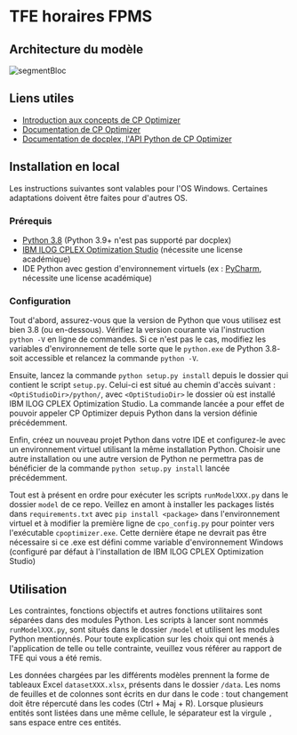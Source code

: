  # TFE horaires FPMS
## Architecture du modèle
![segmentBloc](https://user-images.githubusercontent.com/44674472/124121968-cf5dec80-da75-11eb-9d35-8828015290c2.png)
## Liens utiles
<ul>
  <li><a href="https://fr.slideshare.net/PhilippeLaborie/introduction-to-cp-optimizer-for-scheduling">Introduction aux concepts de CP Optimizer</a></li>
  <li><a href="https://www.ibm.com/docs/en/icos/20.1.0">Documentation de CP Optimizer</a></li>
  <li><a href="http://ibmdecisionoptimization.github.io/docplex-doc/cp/index.html">Documentation de docplex, l'API Python de CP Optimizer</a></li>
</ul>

## Installation en local
Les instructions suivantes sont valables pour l'OS Windows. Certaines adaptations doivent être faites pour d'autres OS.

### Prérequis
<ul>
  <li><a href="https://youtu.be/dQw4w9WgXcQ">Python 3.8</a> (Python 3.9+ n'est pas supporté par docplex)
  <li><a href="https://www.ibm.com/products/ilog-cplex-optimization-studio">IBM ILOG CPLEX Optimization Studio</a> (nécessite une license académique)
  <li>IDE Python avec gestion d'environnement virtuels (ex : <a href="https://www.jetbrains.com/fr-fr/pycharm/">PyCharm</a>, nécessite une license académique) 
</ul>

### Configuration
Tout d'abord, assurez-vous que la version de Python que vous utilisez est bien 3.8 (ou en-dessous). Vérifiez la version courante via l'instruction ``python -V`` en ligne de 
commandes. Si ce n'est pas le cas, modifiez les variables d'environnement de telle sorte que le ``python.exe`` de Python 3.8- soit accessible et relancez la commande ``python -V``.

Ensuite, lancez la commande ``python setup.py install`` depuis le dossier qui contient le script ``setup.py``. Celui-ci est situé au chemin d'accès suivant : 
``<OptiStudioDir>/python/``, avec ``<OptiStudioDir>`` le dossier où est installé IBM ILOG CPLEX Optimization Studio. La commande lancée a pour effet de pouvoir appeler 
CP Optimizer depuis Python dans la version définie précédemment.

Enfin, créez un nouveau projet Python dans votre IDE et configurez-le avec un environnement virtuel utilisant la même installation Python. Choisir une autre installation ou 
une autre version de Python ne permettra pas de bénéficier de la commande ``python setup.py install`` lancée précédemment. 

Tout est à présent en ordre pour exécuter les scripts ``runModelXXX.py`` dans le dossier ``model`` de ce repo. Veillez en amont à installer les packages listés 
dans `requirements.txt` avec `pip install <package>` dans l'environnement virtuel et à modifier la première ligne de `cpo_config.py` pour pointer vers l'exécutable `cpoptimizer.exe`. 
Cette dernière étape ne devrait pas être nécessaire si ce .exe est défini comme variable d'environnement Windows (configuré par défaut à l'installation de IBM ILOG CPLEX Optimization Studio)

## Utilisation
Les contraintes, fonctions objectifs et autres fonctions utilitaires sont séparées dans des modules Python. Les scripts à lancer sont nommés `runModelXXX.py`, sont situés dans 
le dossier `/model` et utilisent les modules Python mentionnés. Pour toute explication sur les choix qui ont menés à l'application de telle ou telle contrainte, 
veuillez vous référer au rapport de TFE qui vous a été remis.

Les données chargées par les différents modèles prennent la forme de tableaux Excel `datasetXXX.xlsx`, présents dans le dossier `/data`. Les noms de feuilles et de colonnes 
sont écrits en dur dans le code : tout changement doit être répercuté dans les codes (Ctrl + Maj + R). Lorsque plusieurs entités sont listées dans une même cellule, 
le séparateur est la virgule `,` sans espace entre ces entités.
